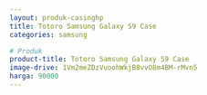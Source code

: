 ```yaml
---
layout: produk-casinghp
title: Totoro Samsung Galaxy S9 Case
categories: samsung

# Produk
product-title: Totoro Samsung Galaxy S9 Case
image-drive: 1Vm2meZDzVuoohWkjB8vvO8m4BM-rMvn5
harga: 90000
---
```

